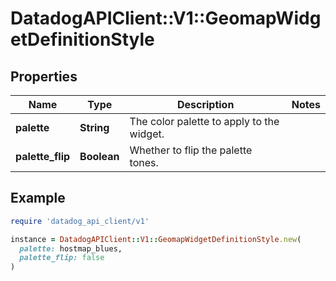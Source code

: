 # DatadogAPIClient::V1::GeomapWidgetDefinitionStyle

## Properties

| Name | Type | Description | Notes |
| ---- | ---- | ----------- | ----- |
| **palette** | **String** | The color palette to apply to the widget. |  |
| **palette_flip** | **Boolean** | Whether to flip the palette tones. |  |

## Example

```ruby
require 'datadog_api_client/v1'

instance = DatadogAPIClient::V1::GeomapWidgetDefinitionStyle.new(
  palette: hostmap_blues,
  palette_flip: false
)
```

